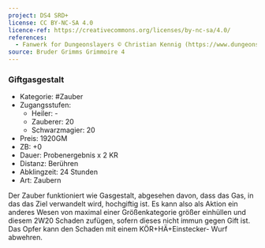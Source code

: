 ```yaml
---
project: DS4 SRD+
license: CC BY-NC-SA 4.0
licence-ref: https://creativecommons.org/licenses/by-nc-sa/4.0/
references: 
  - Fanwerk for Dungeonslayers © Christian Kennig (https://www.dungeonslayers.net/)
source: Bruder Grimms Grimmoire 4
---
```


### Giftgasgestalt

- Kategorie: #Zauber
- Zugangsstufen:
  - Heiler: -
  - Zauberer: 20
  - Schwarzmagier: 20
- Preis: 1920GM
- ZB: +0
- Dauer: Probenergebnis x 2 KR
- Distanz: Berühren
- Abklingzeit: 24 Stunden
- Art: Zaubern

Der Zauber funktioniert wie Gasgestalt, abgesehen davon, dass das Gas, in das das Ziel verwandelt wird, hochgiftig ist. Es kann also als Aktion ein anderes Wesen von maximal einer Größenkategorie größer einhüllen und diesem 2W20 Schaden zufügen, sofern dieses nicht immun gegen Gift ist. Das Opfer kann den Schaden mit einem KÖR+HÄ+Einstecker- Wurf abwehren.

